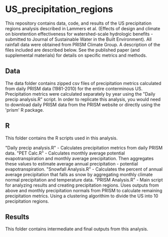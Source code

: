 # US_precipitation_regions

This repository contains data, code, and results of the US precipitation regions analysis described in Lammers et al. (Effects of design and climate on bioretention effectiveness for watershed-scale hydrologic benefits - submitted to Journal of Sustainable Water in the Built Environment). All rainfall data were obtained from PRISM Climate Group. A description of the files included are described below. See the published paper (and supplemental materials) for details on specific metrics and methods.

## Data
The data folder contains zipped csv files of precipitation metrics calculated from daily PRISM data (1981-2010) for the entire conterminous US. Precipitation metrics were calculated separately by year using the "Daily precip analysis.R" script. In order to replicate this analysis, you would need to download daily PRISM data from the PRISM website or directly using the 'prism' R package.

## R
This folder contains the R scripts used in this analysis.

"Daily precip analysis.R" - Calculates precipitation metrics from daily PRISM data.
"PET Calc.R" - Calculates monthly average potential evapotranspiration and monthly average precipitation. Then aggregates these values to estimate average annual precipitation - potential evapotranspiration.
"Snowfall Analysis.R" - Calculates the percent of annual average precipitation that falls as snow by aggregating monthly climate normal precipitation and temperature data.
"PRISM Analysis.R" - Main script for analyzing results and creating precipitation regions. Uses outputs from above and monthly precipitation normals from PRISM to calculate remaining precipitation metrics. Using a clustering algorithim to divide the US into 10 precipitation regions.

## Results
This folder contains intermediate and final outputs from this analysis.


